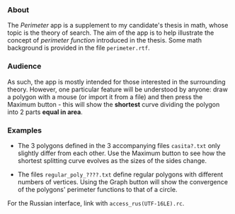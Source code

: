 ### About

The *Perimeter* app is a supplement to my candidate's thesis in math, whose topic is the theory of search. The aim of the app is to help illustrate the concept of *perimeter function* introduced in the thesis. Some math background is provided in the file `perimeter.rtf`.

### Audience

As such, the app is mostly intended for those interested in the surrounding theory. However, one particular feature will be understood by anyone: draw a polygon with a mouse (or import it from a file) and then press the Maximum button - this will show the **shortest** curve dividing the polygon into 2 parts **equal in area**.

### Examples

* The 3 polygons defined in the 3 accompanying files `casita?.txt` only slightly differ from each other. Use the Maximum button to see how the shortest splitting curve evolves as the sizes of the sides change.

* The files `regular_poly_????.txt` define regular polygons with different numbers of vertices. Using the Graph button will show the convergence of the polygons' perimeter functions to that of a circle.

For the Russian interface, link with `access_rus(UTF-16LE).rc`.

